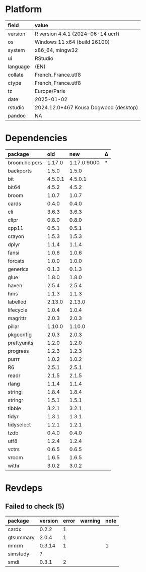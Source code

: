 # Platform

|field    |value                                 |
|:--------|:-------------------------------------|
|version  |R version 4.4.1 (2024-06-14 ucrt)     |
|os       |Windows 11 x64 (build 26100)          |
|system   |x86_64, mingw32                       |
|ui       |RStudio                               |
|language |(EN)                                  |
|collate  |French_France.utf8                    |
|ctype    |French_France.utf8                    |
|tz       |Europe/Paris                          |
|date     |2025-01-02                            |
|rstudio  |2024.12.0+467 Kousa Dogwood (desktop) |
|pandoc   |NA                                    |

# Dependencies

|package       |old     |new         |Δ  |
|:-------------|:-------|:-----------|:--|
|broom.helpers |1.17.0  |1.17.0.9000 |*  |
|backports     |1.5.0   |1.5.0       |   |
|bit           |4.5.0.1 |4.5.0.1     |   |
|bit64         |4.5.2   |4.5.2       |   |
|broom         |1.0.7   |1.0.7       |   |
|cards         |0.4.0   |0.4.0       |   |
|cli           |3.6.3   |3.6.3       |   |
|clipr         |0.8.0   |0.8.0       |   |
|cpp11         |0.5.1   |0.5.1       |   |
|crayon        |1.5.3   |1.5.3       |   |
|dplyr         |1.1.4   |1.1.4       |   |
|fansi         |1.0.6   |1.0.6       |   |
|forcats       |1.0.0   |1.0.0       |   |
|generics      |0.1.3   |0.1.3       |   |
|glue          |1.8.0   |1.8.0       |   |
|haven         |2.5.4   |2.5.4       |   |
|hms           |1.1.3   |1.1.3       |   |
|labelled      |2.13.0  |2.13.0      |   |
|lifecycle     |1.0.4   |1.0.4       |   |
|magrittr      |2.0.3   |2.0.3       |   |
|pillar        |1.10.0  |1.10.0      |   |
|pkgconfig     |2.0.3   |2.0.3       |   |
|prettyunits   |1.2.0   |1.2.0       |   |
|progress      |1.2.3   |1.2.3       |   |
|purrr         |1.0.2   |1.0.2       |   |
|R6            |2.5.1   |2.5.1       |   |
|readr         |2.1.5   |2.1.5       |   |
|rlang         |1.1.4   |1.1.4       |   |
|stringi       |1.8.4   |1.8.4       |   |
|stringr       |1.5.1   |1.5.1       |   |
|tibble        |3.2.1   |3.2.1       |   |
|tidyr         |1.3.1   |1.3.1       |   |
|tidyselect    |1.2.1   |1.2.1       |   |
|tzdb          |0.4.0   |0.4.0       |   |
|utf8          |1.2.4   |1.2.4       |   |
|vctrs         |0.6.5   |0.6.5       |   |
|vroom         |1.6.5   |1.6.5       |   |
|withr         |3.0.2   |3.0.2       |   |

# Revdeps

## Failed to check (5)

|package   |version |error |warning |note |
|:---------|:-------|:-----|:-------|:----|
|cardx     |0.2.2   |1     |        |     |
|gtsummary |2.0.4   |1     |        |     |
|mmrm      |0.3.14  |1     |        |1    |
|simstudy  |?       |      |        |     |
|smdi      |0.3.1   |2     |        |     |


